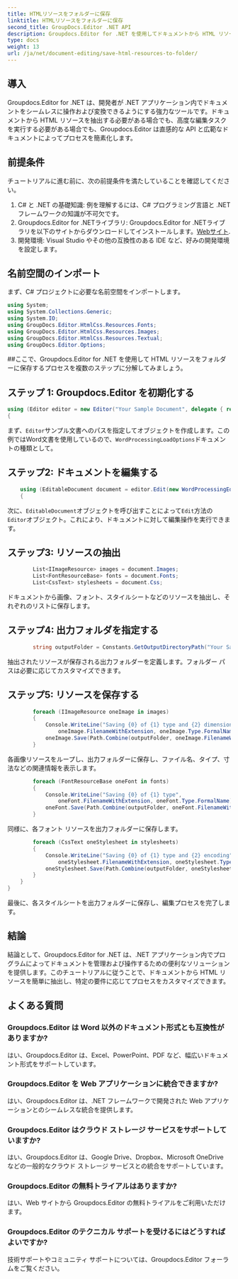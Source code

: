 ```yaml
---
title: HTMLリソースをフォルダーに保存
linktitle: HTMLリソースをフォルダーに保存
second_title: GroupDocs.Editor .NET API
description: Groupdocs.Editor for .NET を使用してドキュメントから HTML リソースを抽出する方法を学習します。この包括的なチュートリアルでは、開発者向けにステップバイステップのガイダンスを提供します。
type: docs
weight: 13
url: /ja/net/document-editing/save-html-resources-to-folder/
---
```

## 導入
Groupdocs.Editor for .NET は、開発者が .NET アプリケーション内でドキュメントをシームレスに操作および変換できるようにする強力なツールです。ドキュメントから HTML リソースを抽出する必要がある場合でも、高度な編集タスクを実行する必要がある場合でも、Groupdocs.Editor は直感的な API と広範なドキュメントによってプロセスを簡素化します。
## 前提条件
チュートリアルに進む前に、次の前提条件を満たしていることを確認してください。
1. C# と .NET の基礎知識: 例を理解するには、C# プログラミング言語と .NET フレームワークの知識が不可欠です。
2.  Groupdocs.Editor for .NETライブラリ: Groupdocs.Editor for .NETライブラリを以下のサイトからダウンロードしてインストールします。[Webサイト](https://releases.groupdocs.com/editor/net/).
3. 開発環境: Visual Studio やその他の互換性のある IDE など、好みの開発環境を設定します。

## 名前空間のインポート
まず、C# プロジェクトに必要な名前空間をインポートします。
```csharp
using System;
using System.Collections.Generic;
using System.IO;
using GroupDocs.Editor.HtmlCss.Resources.Fonts;
using GroupDocs.Editor.HtmlCss.Resources.Images;
using GroupDocs.Editor.HtmlCss.Resources.Textual;
using GroupDocs.Editor.Options;
```
##ここで、Groupdocs.Editor for .NET を使用して HTML リソースをフォルダーに保存するプロセスを複数のステップに分解してみましょう。
## ステップ 1: Groupdocs.Editor を初期化する
```csharp
using (Editor editor = new Editor("Your Sample Document", delegate { return new WordProcessingLoadOptions(); }))
{
```
まず、`Editor`サンプル文書へのパスを指定してオブジェクトを作成します。この例ではWord文書を使用しているので、`WordProcessingLoadOptions`ドキュメントの種類として。
## ステップ2: ドキュメントを編集する
```csharp
	using (EditableDocument document = editor.Edit(new WordProcessingEditOptions()))
	{
```
次に、`EditableDocument`オブジェクトを呼び出すことによって`Edit`方法の`Editor`オブジェクト。これにより、ドキュメントに対して編集操作を実行できます。
## ステップ3: リソースの抽出
```csharp
		List<IImageResource> images = document.Images;
		List<FontResourceBase> fonts = document.Fonts;
		List<CssText> stylesheets = document.Css;
```
ドキュメントから画像、フォント、スタイルシートなどのリソースを抽出し、それぞれのリストに保存します。
## ステップ4: 出力フォルダを指定する
```csharp
		string outputFolder = Constants.GetOutputDirectoryPath("Your Sample Document");
```
抽出されたリソースが保存される出力フォルダーを定義します。フォルダー パスは必要に応じてカスタマイズできます。
## ステップ5: リソースを保存する
```csharp
		foreach (IImageResource oneImage in images)
		{
			Console.WriteLine("Saving {0} of {1} type and {2} dimensions",
				oneImage.FilenameWithExtension, oneImage.Type.FormalName, oneImage.LinearDimensions);
			oneImage.Save(Path.Combine(outputFolder, oneImage.FilenameWithExtension));
		}
```
各画像リソースをループし、出力フォルダーに保存し、ファイル名、タイプ、寸法などの関連情報を表示します。
```csharp
		foreach (FontResourceBase oneFont in fonts)
		{
			Console.WriteLine("Saving {0} of {1} type",
				oneFont.FilenameWithExtension, oneFont.Type.FormalName);
			oneFont.Save(Path.Combine(outputFolder, oneFont.FilenameWithExtension));
		}
```
同様に、各フォント リソースを出力フォルダーに保存します。
```csharp
		foreach (CssText oneStylesheet in stylesheets)
		{
			Console.WriteLine("Saving {0} of {1} type and {2} encoding",
				oneStylesheet.FilenameWithExtension, oneStylesheet.Type.FormalName, oneStylesheet.Encoding);
			oneStylesheet.Save(Path.Combine(outputFolder, oneStylesheet.FilenameWithExtension));
		}
	}
}
```
最後に、各スタイルシートを出力フォルダーに保存し、編集プロセスを完了します。

## 結論
結論として、Groupdocs.Editor for .NET は、.NET アプリケーション内でプログラムによってドキュメントを管理および操作するための便利なソリューションを提供します。このチュートリアルに従うことで、ドキュメントから HTML リソースを簡単に抽出し、特定の要件に応じてプロセスをカスタマイズできます。
## よくある質問
### Groupdocs.Editor は Word 以外のドキュメント形式とも互換性がありますか?
はい、Groupdocs.Editor は、Excel、PowerPoint、PDF など、幅広いドキュメント形式をサポートしています。
### Groupdocs.Editor を Web アプリケーションに統合できますか?
はい、Groupdocs.Editor は、.NET フレームワークで開発された Web アプリケーションとのシームレスな統合を提供します。
### Groupdocs.Editor はクラウド ストレージ サービスをサポートしていますか?
はい、Groupdocs.Editor は、Google Drive、Dropbox、Microsoft OneDrive などの一般的なクラウド ストレージ サービスとの統合をサポートしています。
### Groupdocs.Editor の無料トライアルはありますか?
はい、Web サイトから Groupdocs.Editor の無料トライアルをご利用いただけます。
### Groupdocs.Editor のテクニカル サポートを受けるにはどうすればよいですか?
技術サポートやコミュニティ サポートについては、Groupdocs.Editor フォーラムをご覧ください。